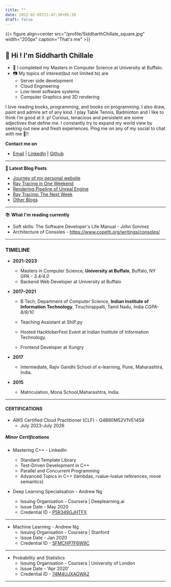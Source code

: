 ```yaml
---
title: ""
date: 2022-02-05T21:47:30+05:30
draft: false
---
```


{{< figure align=center src="/profile/SiddharthChillale_square.jpg" width="200px" caption="That's me" >}}


## 👋 Hi ! I'm Siddharth Chillale



- :water_buffalo: I completed my Masters in Computer Science at University at Buffalo.
- :camera: My topics of interest(but not limited to) are 
  * Server side development
  * Cloud Engineering
  * Low-level software systems
  * Computer Graphics and 3D rendering 
  

I love reading books, programming, and books on programming. I also draw, paint and admire art of any kind. I play Table Tennis, Badminton and I like to think I'm good at it :p! Curious, tenacious and persistent are some adjectives that define me. I constantly try to expand my world view by seeking out new and fresh experiences. 
Ping me on any of my social to chat with me 🙂!!

**Contact me on**

- [Email](mailto:siddharth.chillale@gmail.com) | [LinkedIn](https://www.linkedin.com/in/schillal) | [Github](https://github.com/siddharthchillale)

-------

**📝 Latest Blog Posts**

<!-- BLOG-POST-LIST:START -->
- [Journey of my personal website](/blog/personal_website/personal_website)
- [Ray Tracing in One Weekend](/projects/rt_one_weekend/rt_one_weekend)
- [Rendering Pipeline of Unreal Engine](/blog/unreal_rendering/unreal_rendering)
- [Ray Tracing: The Next Week](/projects/rt_next_week/rt_next_week)
- [Other Blogs](/blog/)
<!-- BLOG-POST-LIST:END -->

<!-- ------- -->
 
<!-- 📊 **Current Projects Lists** -->
<!--START_SECTION:waka-->
<!-- - &check; - 2D C++ game development [link](https://github.com/SiddharthChillale/snek_game)
  - Wrote a C++ game from scratch featuring a snake who can eat food to grow longer and snacks to move faster. Used WinAPI for window creation and coloring graphics. Implemented primitives like lines, triangles and quads. 
- &check; - Software Offline Ray Tracer [link](https://github.com/SiddharthChillale/Ray_Tracer)
  - Wrote a ray tracer following the raytracing series of three books by Peter Shirley. Includes acceleration using bounding volume hierarchical structures of AABBs, volume rendering, direct and indirect light illumination using BRDF model, Texture and image mapping. A Z-Buffer is used to determine the order of drawing overlapping triangles. 
- &check; - DirectX Deferred Rendering [link](https://github.com/SiddharthChillale/cofe-3d-renderer)
  - Developed a 3D renderer using DirectX for deferred rendering. Features include dynamic Phong shading with specular highlights, mesh loading, texture mapping with mipmaps, frustum culling. 
- [ ] - Realtime DirectX Raytracing (future)
- [ ] - Exploration of CPU-Multithreading and uses in applictions. Currently practisiing with Leetcode Concurrency problems.
- [ ] - SFML application for demonstrating different sampling techniques like Poisson-Disk sampling, Importance Sampling, Uniform Sampling, Random Sampling.
- [ ] - Neural Rendering (future)  -->

<!--END_SECTION:waka-->

-------

:books: **What I'm reading currently**

- Soft skills: The Software Developer's Life Manual - John Sonmez
- Architecture of Consoles - https://www.copetti.org/writings/consoles/

-------

### TIMELINE

- **2021-2023**
    
  -  Masters in Computer Science, **University at Buffalo**, Buffalo, NY *GPA - 3.4/4.0*
  -  Backend Web Developer at University at Buffalo
    
- **2017–2021**
    
  -  B Tech, Department of Computer Science, **Indian Institute of Information Technology**, Tiruchirappalli, Tamil Nadu, India *CGPA- 8/8/10*
    
  - Teaching Assistant at ShiP.py 
    
  - Hosted HacktoberFest Event at Indian Institute of Information Technology.
    
  - Frontend Developer at Xungry
    
- **2017**
    
  -  Intermediate, Rajiv Gandhi School of e-learning, Pune, Maharashtra, India.
    
- **2015**
    
   - Matriculation, Mona School,Maharashtra, India.
    
---


#### CERTIFICATIONS

- AWS Certified Cloud Practitioner (CLF) - Q4B80MS2V1VE14S9 
  - July 2023-July 2026

##### Minor Certifications

- Mastering C++ - LinkedIn
  - Standard Template Library
  - Test-Driven Development in C++
  - Parallel and Concurrent Programming
  - Advanced Topics in C++ (lambdas, rvalue-lvalue references, move semantics)

- Deep Learning Specialisation - Andrew Ng
  - Issuing Organisation - Coursera | Deeplearning.ai
  - Issue Date - May 2020
  - Credential ID - [P5R349GJHTFX](https://www.coursera.org/account/accomplishments/certificate/P5R349GJHTFX)

---

- Machine Learning - Andrew Ng
  - Issuing Organisation - Coursera | Stanford
  - Issue Date - Jan 2020
  - Credential ID - [SFMCHP7F6W9C](https://www.coursera.org/account/accomplishments/verify/SFMCHP7F6W9C)

---

- Probability and Statistics
  - Issuing Organisation - Coursera | University of London
  - Issue Date - 'Apr 2020'
  - Credential ID - [74M4UJXAGWA2](https://coursera.org/share/6530c259db28487e4da9de750e0d7272)

---